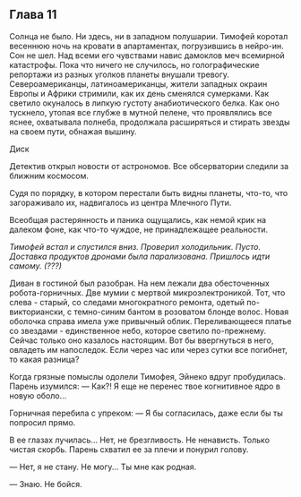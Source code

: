 ## Глава 11
Солнца не было. Ни здесь, ни в западном полушарии. Тимофей коротал весеннюю ночь на кровати в апартаментах, погрузившись в нейро-ин. Сон не шел. Над всеми его чувствами навис дамоклов меч всемирной катастрофы. Пока что ничего не случилось, но голографические репортажи из разных уголков планеты внушали тревогу. Североамериканцы, латиноамериканцы, жители западных окраин Европы и Африки стримили, как их день сменялся сумерками. Как светило окуналось в липкую густоту анабиотического белка. Как оно тускнело, утопая все глубже в мутной пелене, что проявлялись все яснее, охватывала полнеба, продолжала расширяться и стирать звезды на своем пути, обнажая вышину.

Диск


Детектив открыл новости от астрономов. Все обсерватории следили за ближним космосом.

Судя по порядку, в котором перестали быть видны планеты, что-то, что загораживало их, надвигалось из центра Млечного Пути.

Всеобщая растерянность и паника ощущались, как немой крик на далеком фоне, как что-то чуждое, не принадлежащее реальности.

*Тимофей встал и спустился вниз. Проверил холодильник. Пусто. Доставка продуктов дронами была парализована. Пришлось идти самому. (???)*

Диван в гостиной был разобран. На нем лежали два обесточенных робота-горничных. Две мумии с мертвой микроэлектроникой. Тот, что слева - старый, со следами многократного ремонта, одетый по-викториански, с темно-синим бантом в розоватом блонде волос. Новая оболочка справа имела уже привычный облик. Переливающееся платье со звездами - единственное небо, которое светило по-прежнему. Сейчас только оно казалось настоящим. Вот бы ввергнуться в него, овладеть им напоследок. Если через час или через сутки все погибнет, то какая разница?

Когда грязные помыслы одолели Тимофея, Эйнеко вдруг пробудилась. 
Парень изумился:
— Как?! Я еще не перенес твое когнитивное ядро в новую оболо...

Горничная перебила с упреком:
— Я бы согласилась, даже если бы ты попросил прямо.

В ее глазах лучилась... Нет, не брезгливость. Не ненависть. Только чистая скорбь. 
Парень схватил ее за плечи и понурил голову.

— Нет, я не стану. Не могу... Ты мне как родная.

— Знаю. Не бойся.
